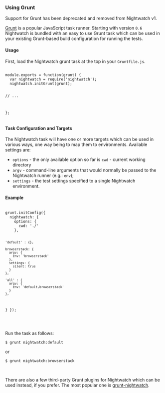 ### Using Grunt

<div class="alert alert-danger">
  Support for Grunt has been deprecated and removed from Nightwatch v1.
</div>

<a href="http://gruntjs.com/" target="_blank">Grunt</a> is a popular JavaScript task runner. Starting with version `0.6` Nightwatch is bundled with 
an easy to use Grunt task which can be used in your existing Grunt-based build configuration for running the tests.

#### Usage
First, load the Nightwatch grunt task at the top in your `Gruntfile.js`. 

<div class="sample-test">
<pre><code class="language-javascript">
module.exports = function(grunt) {
  var nightwatch = require('nightwatch');
  nightwatch.initGrunt(grunt);
  
  // ...
  
};
</code></pre>
</div>

#### Task Configuration and Targets
The Nightwatch task will have one or more targets which can be used in various ways, one way being to map them to environments. Available settings are:

* `options` - the only available option so far is `cwd` - current working directory
* `argv` - command-line arguments that would normally be passed to the Nightwatch runner (e.g.: `env`);
* `settings` - the test settings specified to a single Nightwatch environment.

#### Example
<div class="sample-test">
<pre><code class="language-javascript">
grunt.initConfig({
  nightwatch: {
    options: {
      cwd: './'
    },

    'default' : {},

    browserstack: {
      argv: {
        env: 'browserstack'
      },
      settings: {
        silent: true
      }
    },
    
    'all' : {
      argv: {
        env: 'default,browserstack'
      }
    },
  }
});
</code></pre>
</div>

<br>

Run the task as follows:
<pre><code class="language-bash">$ grunt nightwatch:default</code></pre> 
or 

<pre><code class="language-bash">$ grunt nightwatch:browserstack</code></pre>

<br>

There are also a few third-party Grunt plugins for Nightwatch which can be used instead, if you prefer. The most popular one is <a href="https://github.com/gextech/grunt-nightwatch" target="_blank">grunt-nightwatch</a>. 

